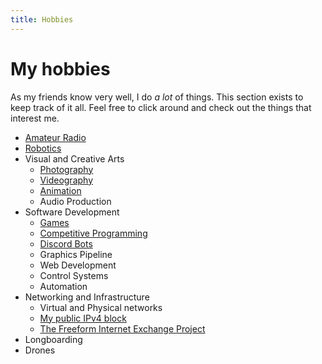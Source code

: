 ```yaml
---
title: Hobbies
---
```


# My hobbies

As my friends know very well, I do *a lot* of things. This section exists to keep track of it all. Feel free to click around and check out the things that interest me.

- [Amateur Radio](/hobbies/radio)
- [Robotics](/hobbies/robotics)
- Visual and Creative Arts
  - [Photography](/hobbies/arts/photography)
  - [Videography](/hobbies/arts/videography)
  - [Animation](/hobbies/arts/animation)
  - Audio Production
  <!-- - [Audio Production](/hobbies/arts/music) -->
  <!-- RetryLife -->
- Software Development
  - [Games](/hobbies/software/games)
  - [Competitive Programming](/hobbies/software/competitive-programming)
  - [Discord Bots](/hobbies/software/discord-bots)
  - Graphics Pipeline
  - Web Development
  - Control Systems
  - Automation
- Networking and Infrastructure
  - Virtual and Physical networks
  <!-- - [Virtual and Physical networks](/hobbies/networking/zzanet) -->
  - [My public IPv4 block](/blog/amprnet-bgp/)
  - [The Freeform Internet Exchange Project](https://ffixp.net)
- Longboarding
- Drones